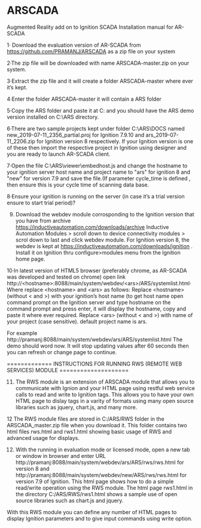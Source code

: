 # ARSCADA
Augmented Reality add on to Ignition SCADA
Installation manual for AR-SCADA

1· Download the evaluation version of AR-SCADA from https://github.com/PRAMANJ/ARSCADA as a zip file on your system

2·The zip file will be downloaded with name ARSCADA-master.zip on your system.

3·Extract the zip file and it will create a folder ARSCADA-master where ever it’s kept.

4·Enter the folder ARSCADA-master it will contain a ARS folder

5·Copy the ARS folder and paste it at C: and you should have the ARS demo version installed on C:\ARS directory.

6·There are two sample projects kept under folder C:\ARS\DOCS named new_2019-07-11_2356_partial.proj for Ignition 7.9.10 and ars_2019-07-11_2206.zip for Ignition version 8 respectively. If your Ignition version is one of these then import the respective project in Ignition using designer and you are ready to launch AR-SCADA client.

7·Open the file C:\ARS\viewer\embedhost.js and change the hostname to your ignition server host name and project name to "ars" for ignition 8 and "new" for version 7.9 and save the file.(If parameter cycle_time is defined , then ensure this is your cycle time of scanning data base.

8·Ensure your ignition is running on the server (in case it’s a trial version ensure to start trial period)?

9. Download the webdev module corrosponding to the Ignition version that you have from archive https://inductiveautomation.com/downloads/archive Inductive Automation Modules > scroll down to device connectivity modules > scrol down to last and click webdev module. For Ignition version 8, the webdev is kept at  https://inductiveautomation.com/downloads/ignition . Install it on Ignition thru configure>modules menu from the Ignition home page.

10·In latest version of HTML5 browser (preferably chrome, as AR-SCADA was developed and tested on chrome)  open link
http://\<hostname\>:8088/main/system/webdev/\<ars\>/ARS/systemlist.html· Where replace \<hostname\> and \<ars\> as follows:
  Replace \<hostname\> (without \< and \>) with your ignition’s host name (to get host name open command prompt on the Ignition server and type hostname on the command prompt and press enter, it will display the hostname, copy and paste it where ever required.
  Replace \<ars\> (without \< and \>) with name of your project (case sensitive). default project name is ars.
  
For example http://pramanj:8088/main/system/webdev/ars/ARS/systemlist.html
The demo should word now. It will stop updating values after 60 seconds then you can refresh or change page to continue.

============= INSTRUCTIONS FOR RUNNING RWS (REMOTE WEB SERVICES) MODULE ====================

11. The RWS module is an extension of ARSCADA module that allows you to communicate with Ignion and your HTML page using restful web service calls to read and write to Ignition tags. This allows you to have your own HTML page to dislay tags in a varity of formats using many open source libraries such as jquery, chart.js, and many more.

12 The RWS module files are stored in C:/ARS/RWS folder in the ARSCADA_master.zip file when you download it. This folder contains two html files rws.html and rws1.html showing basic usage of RWS and advanced usage for displays.

12. With the running in evaluation mode or licensed mode, open a new tab or window in browser and enter URL http://pramanj:8088/main/system/webdev/ars/ARS/rws/rws.html for version 8 and http://pramanj:8088/main/system/webdev/new/ARS/rws/rws.html for version 7.9 of Ignition. This html page shows how to do a simple read/write operation using the RWS module. The html page rws1.html in the directory C:/ARS/RWS/rws1.html shows a sample use of open source libraries such as chart.js and jquery.

With this RWS module you can define any number of HTML pages to display Ignition parameters and to give input commands using write option.
